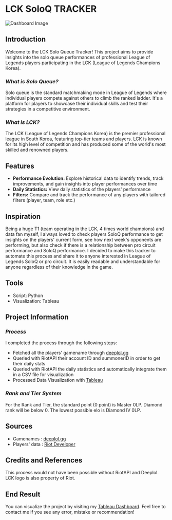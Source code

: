 # LCK SoloQ TRACKER

![Dashboard Image](./Dashboard.png)

## Introduction

Welcome to the LCK Solo Queue Tracker! This project aims to provide insights into the solo queue performances of professional League of Legends players participating in the LCK (League of Legends Champions Korea).

### *What is Solo Queue?*

Solo queue is the standard matchmaking mode in League of Legends where individual players compete against others to climb the ranked ladder. It's a platform for players to showcase their individual skills and test their strategies in a competitive environment.

### *What is LCK?*

The LCK (League of Legends Champions Korea) is the premier professional league in South Korea, featuring top-tier teams and players. LCK is known for its high level of competition and has produced some of the world's most skilled and renowned players.

## Features

- **Performance Evolution:** Explore historical data to identify trends, track improvements, and gain insights into player performances over time
- **Daily Statistics:** View daily statistics of the players' performance
- **Filters:** Compare and track the performance of any players with tailored filters (player, team, role etc.)

## Inspiration

Being a huge T1 (team operating in the LCK, 4 times world champions) and data fan myself, I always loved to check players SoloQ performance to get insights on the players' current form, see how next week's opponents are performing, but also check if there is a relationship between pro circuit performance and SoloQ performance.
I decided to make this tracker to automate this process and share it to anyone interested in League of Legends SoloQ or pro circuit. It is easily readable and understandable for anyone regardless of their knowledge in the game.

## Tools

* Script: Python
* Visualization: Tableau

## Project Information

### *Process*

I completed the process through the following steps:

* Fetched all the players' gamename through [deeplol.gg](https://www.deeplol.gg/)
* Queried with RiotAPI their account ID and summonerID in order to get their daily stats
* Queried with RiotAPI the daily statistics and automatically integrate them in a CSV file for visualization
* Processed Data Visualization with [Tableau](https://public.tableau.com/views/LCKSoloQTracker/Tableaudebord2?:language=fr-FR&publish=yes&:display_count=n&:origin=viz_share_link) 

### *Rank and Tier System*

For the Rank and Tier, the standard point (0 point) is Master 0LP. Diamond rank will be below 0.
The lowest possible elo is Diamond IV 0LP.

## Sources

* Gamenames : [deeplol.gg](https://www.deeplol.gg/)
* Players' data : [Riot Developer](https://developer.riotgames.com)

## Credits and References

This process would not have been possible without RiotAPI and Deeplol. LCK logo is also property of Riot.

## End Result

You can visualize the project by visiting my [Tableau Dashboard](https://public.tableau.com/views/LCKSoloQTracker/Tableaudebord2?:language=en-US&publish=yes&:display_count=n&:origin=viz_share_link). Feel free to contact me if you see any error, mistake or recommendation!
